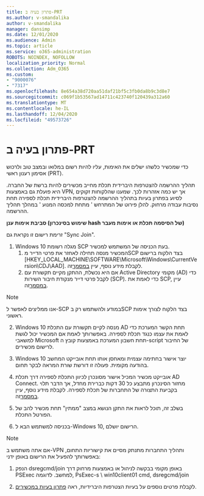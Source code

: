 ```yaml
---
title: פתרון בעיה ב-PRT
ms.author: v-smandalika
author: v-smandalika
manager: dansimp
ms.date: 12/01/2020
ms.audience: Admin
ms.topic: article
ms.service: o365-administration
ROBOTS: NOINDEX, NOFOLLOW
localization_priority: Normal
ms.collection: Adm_O365
ms.custom:
- "9000076"
- "7317"
ms.openlocfilehash: 8e654a38d720aa51daf21bf5c3fb0da8b9c3d8e7
ms.sourcegitcommit: c069f1b53567ad14711c423740f120439a312a60
ms.translationtype: MT
ms.contentlocale: he-IL
ms.lasthandoff: 12/04/2020
ms.locfileid: "49573726"
---
```

# <a name="troubleshoot-prt-issue"></a>פתרון בעיה ב-PRT

כדי שמכשיר כלשהו ישלים את האימות, עליו להיות רשום במלואו ובמצב טוב ולרכוש אסימון רענון ראשי (PRT).

תהליך ההרשמה להצטרפות היברידית תכלת מחייב מכשירים להיות ברשת של החברה. היא פועלת גם באמצעות VPN, אך יש כמה אזהרות לכך. שמענו שהלקוחות זקוקים לסיוע בפתרון בעיות בתהליך ההרשמה להצטרפות היברידית תכלת לספירה תחת נסיבות עבודה מרחוק. להלן פירוט של המתרחש ' מתחת למכסה המנוע ' במהלך תהליך ההרשמה.

**סביבת אימות ענן (שימוש בסינכרון hash של הסיסמה תכלת או אימות מעבר)**

זרימת רישום זו נקראת גם "Sync Join".

1. Windows 10 מגלה רשומת SCP בעת הכניסה של המשתמש למכשיר.
    1. המכשיר מנסה תחילה לאחזר את פרטי הדייר מSCP בצד הלקוח ברישום [HKEY_LOCAL_MACHINE\SOFTWARE\Microsoft\Windows\CurrentVersion\CDJ\AAD]. לקבלת מידע נוסף, עיין [במסמך](https://docs.microsoft.com/azure/active-directory/devices/hybrid-azuread-join-control)זה.
    2. אם היא נכשלת, ההתקן מקיים תקשורת עם Active Directory מקומי (AD) כדי לקבל פרטי דייר מנקודת חיבור השירות (SCP). כדי לאמת את SCP, עיין [במסמך](https://docs.microsoft.com/azure/active-directory/devices/hybrid-azuread-join-manual#configure-a-service-connection-point)זה. 

> [!NOTE]
> אנו ממליצים לאפשר ל-SCP במודע ולהשתמש רק בSCP בצד הלקוח לצורך אימות ראשוני.

2. Windows 10 מנסה לקיים תקשורת עם התכלת AD תחת הקשר המערכת כדי לאמת את עצמו כנגד תכלת לספירה. באפשרותך לאמת אם המכשיר יכול לגשת למשאבי Microsoft תחת חשבון המערכת באמצעות קובץ ה-script של החיבור לרישום מכשירים.

3. Windows 10 יוצר אישור בחתימה עצמית ומאחסן אותו תחת אובייקט המחשב בהודעה מקומית. פעולה זו דורשת שורת המראה לבקר תחום.

4. אובייקט מכשיר המכיל אישור מסונכרן לכיוון התכלת לספירה דרך תכלת AD Connect. מחזור הסינכרון מתבצע כל 30 דקות כברירת מחדל, אך הדבר תלוי בקביעת התצורה של התחברות של תכלת לספירה. לקבלת מידע נוסף, עיין [במסמך](https://docs.microsoft.com/azure/active-directory/hybrid/how-to-connect-sync-configure-filtering#organizational-unitbased-filtering)זה.

5. בשלב זה, תוכל לראות את התקן הנושא במצב "ממתין" תחת מכשיר להב של הפורטל התכלת.

6. בכניסה למשתמש הבא ל-Windows 10, הרישום יושלם. 

> [!NOTE]
> אם אתה משתמש ב-VPN ותהליך התחברות מתנתק מסיים את קישוריות התחום, באפשרותך להפעיל את הרישום באופן ידני:
 1. הנפק dsregcmd/join באופן מקומי בבקשה לניהול או באמצעות מרחוק דרך PSExec למחשב. לדוגמה, PsExec-s \\ win10client01 cmd, dsregcmd/join

 2. לקבלת פרטים נוספים על בעיות הצטרפות היברידיות, ראה [פתרון בעיות במכשירים](https://techcommunity.microsoft.com/t5/azure-active-directory-identity/azure-ad-mailbag-frequent-questions-about-using-device-based/ba-p/1257344).
